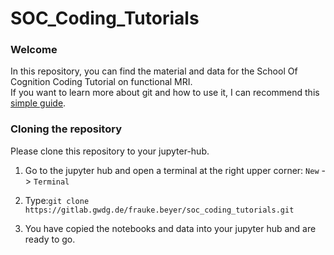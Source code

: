 # SOC_Coding_Tutorials

### Welcome

In this repository, you can find the material and data for the School Of Cognition Coding Tutorial on functional MRI.  
If you want to learn more about git and how to use it, I can recommend this [simple guide](https://rogerdudler.github.io/git-guide/).


### Cloning the repository
Please clone this repository to your jupyter-hub.

1. Go to the jupyter hub and open a terminal at the right upper corner: `New` -> `Terminal`

2. Type:`git clone https://gitlab.gwdg.de/frauke.beyer/soc_coding_tutorials.git`

3. You have copied the notebooks and data into your jupyter hub and are ready to go. 